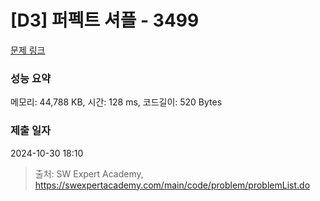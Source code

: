 # [D3] 퍼펙트 셔플 - 3499 

[문제 링크](https://swexpertacademy.com/main/code/problem/problemDetail.do?contestProbId=AWGsRbk6AQIDFAVW) 

### 성능 요약

메모리: 44,788 KB, 시간: 128 ms, 코드길이: 520 Bytes

### 제출 일자

2024-10-30 18:10



> 출처: SW Expert Academy, https://swexpertacademy.com/main/code/problem/problemList.do